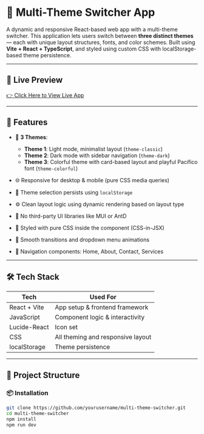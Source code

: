 # 🌈 Multi-Theme Switcher App

A dynamic and responsive React-based web app with a multi-theme switcher. This application lets users switch between **three distinct themes** — each with unique layout structures, fonts, and color schemes. Built using **Vite + React + TypeScript**, and styled using custom CSS with localStorage-based theme persistence.

---

## 🔴 Live Preview
[👉 Click Here to View Live App](https://melodic-bonbon-5c0cb0.netlify.app/)

---

## 🚀 Features

- 🎨 **3 Themes**:
  - **Theme 1**: Light mode, minimalist layout (`theme-classic`)
  - **Theme 2**: Dark mode with sidebar navigation (`theme-dark`)
  - **Theme 3**: Colorful theme with card-based layout and playful Pacifico font (`theme-colorful`)
  
- 🌐 Responsive for desktop & mobile (pure CSS media queries)
- 💾 Theme selection persists using `localStorage`
- ⚙️ Clean layout logic using dynamic rendering based on layout type
- 🎯 No third-party UI libraries like MUI or AntD
- 💅 Styled with pure CSS inside the component (CSS-in-JSX)
- 🔄 Smooth transitions and dropdown menu animations
- 🧭 Navigation components: Home, About, Contact, Services

---

## 🛠️ Tech Stack

| Tech         | Used For                        |
|--------------|---------------------------------|
| React + Vite | App setup & frontend framework  |
| JavaScript   | Component logic & interactivity |
| Lucide-React | Icon set                        |
| CSS          | All theming and responsive layout |
| localStorage | Theme persistence               |

---

## 📁 Project Structure



### 📦 Installation

```bash
git clone https://github.com/yourusername/multi-theme-switcher.git
cd multi-theme-switcher
npm install
npm run dev
